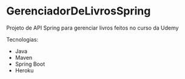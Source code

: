 # GerenciadorDeLivrosSpring
Projeto de API Spring para gerenciar livros feitos no curso da Udemy


Tecnologias:

 - Java
 - Maven
 - Spring Boot
 - Heroku

